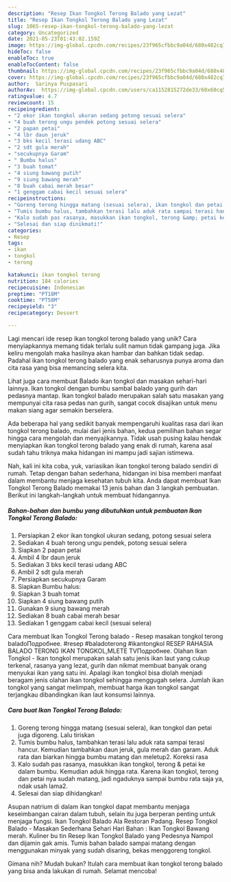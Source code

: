```yaml
---
description: "Resep Ikan Tongkol Terong Balado yang Lezat"
title: "Resep Ikan Tongkol Terong Balado yang Lezat"
slug: 1065-resep-ikan-tongkol-terong-balado-yang-lezat
category: Uncategorized
date: 2021-05-23T01:43:02.159Z
image: https://img-global.cpcdn.com/recipes/23f965cfbbc9a04d/680x482cq70/ikan-tongkol-terong-balado-foto-resep-utama.jpg
hideToc: false
enableToc: true
enableTocContent: false
thumbnail: https://img-global.cpcdn.com/recipes/23f965cfbbc9a04d/680x482cq70/ikan-tongkol-terong-balado-foto-resep-utama.jpg
cover: https://img-global.cpcdn.com/recipes/23f965cfbbc9a04d/680x482cq70/ikan-tongkol-terong-balado-foto-resep-utama.jpg
author:  Sarinya Puspasari
authorAv:  https://img-global.cpcdn.com/users/ca1152815272de33/60x60cq50/avatar.jpg
ratingvalue: 4.7
reviewcount: 15
recipeingredient:
- "2 ekor ikan tongkol ukuran sedang potong sesuai selera"
- "4 buah terong ungu pendek potong sesuai selera"
- "2 papan petai"
- "4 lbr daun jeruk"
- "3 bks kecil terasi udang ABC"
- "2 sdt gula merah"
- "secukupnya Garam"
- " Bumbu halus"
- "3 buah tomat"
- "4 siung bawang putih"
- "9 siung bawang merah"
- "8 buah cabai merah besar"
- "1 genggam cabai kecil sesuai selera"
recipeinstructions:
- "Goreng terong hingga matang (sesuai selera), ikan tongkol dan petai juga digoreng. Lalu tiriskan"
- "Tumis bumbu halus, tambahkan terasi lalu aduk rata sampai terasi hancur. Kemudian tambahkan daun jeruk, gula merah dan garam. Aduk rata dan biarkan hingga bumbu matang dan meletup2. Koreksi rasa"
- "Kalo sudah pas rasanya, masukkan ikan tongkol, terong &amp; petai ke dalam bumbu. Kemudian aduk hingga rata. Karena ikan tongkol, terong dan petai nya sudah matang, jadi ngaduknya sampai bumbu rata saja ya, ndak usah lama2."
- "Selesai dan siap dinikmati!"
categories:
- Resep
tags:
- ikan
- tongkol
- terong

katakunci: ikan tongkol terong 
nutrition: 184 calories
recipecuisine: Indonesian
preptime: "PT18M"
cooktime: "PT58M"
recipeyield: "3"
recipecategory: Dessert

---
```



Lagi mencari ide resep ikan tongkol terong balado yang unik? Cara menyiapkannya memang tidak terlalu sulit namun tidak gampang juga. Jika keliru mengolah maka hasilnya akan hambar dan bahkan tidak sedap. Padahal ikan tongkol terong balado yang enak seharusnya punya aroma dan cita rasa yang bisa memancing selera kita.


Lihat juga cara membuat Balado ikan tongkol dan masakan sehari-hari lainnya. Ikan tongkol dengan bumbu sambal balado yang gurih dan pedasnya mantap. Ikan tongkol balado merupakan salah satu masakan yang mempunyai cita rasa pedas nan gurih, sangat cocok disajikan untuk menu makan siang agar semakin berselera.

Ada beberapa hal yang sedikit banyak mempengaruhi kualitas rasa dari ikan tongkol terong balado, mulai dari jenis bahan, kedua pemilihan bahan segar hingga cara mengolah dan menyajikannya. Tidak usah pusing kalau hendak menyiapkan ikan tongkol terong balado yang enak di rumah, karena asal sudah tahu triknya maka hidangan ini mampu jadi sajian istimewa.


Nah, kali ini kita coba, yuk, variasikan ikan tongkol terong balado sendiri di rumah. Tetap dengan bahan sederhana, hidangan ini bisa memberi manfaat dalam membantu menjaga kesehatan tubuh kita. Anda dapat membuat Ikan Tongkol Terong Balado memakai 13 jenis bahan dan 3 langkah pembuatan. Berikut ini langkah-langkah untuk membuat hidangannya.

<!--inarticleads1-->

##### Bahan-bahan dan bumbu yang dibutuhkan untuk pembuatan Ikan Tongkol Terong Balado:

1. Persiapkan 2 ekor ikan tongkol ukuran sedang, potong sesuai selera
1. Sediakan 4 buah terong ungu pendek, potong sesuai selera
1. Siapkan 2 papan petai
1. Ambil 4 lbr daun jeruk
1. Sediakan 3 bks kecil terasi udang ABC
1. Ambil 2 sdt gula merah
1. Persiapkan secukupnya Garam
1. Siapkan  Bumbu halus:
1. Siapkan 3 buah tomat
1. Siapkan 4 siung bawang putih
1. Gunakan 9 siung bawang merah
1. Sediakan 8 buah cabai merah besar
1. Sediakan 1 genggam cabai kecil (sesuai selera)


Cara membuat Ikan Tongkol Terong balado - Resep masakan tongkol terong baladoПодробнее. #resep #baladoterong #ikantongkol RESEP RAHASIA BALADO TERONG IKAN TONGKOL,MLETE TVПодробнее. Olahan Ikan Tongkol - Ikan tongkol merupakan salah satu jenis ikan laut yang cukup terkenal, rasanya yang lezat, gurih dan nikmat membuat banyak orang menyukai ikan yang satu ini. Apalagi ikan tongkol bisa diolah menjadi beragam jenis olahan ikan tongkol sehingga menggugah selera. Jumlah ikan tongkol yang sangat melimpah, membuat harga ikan tongkol sangat terjangkau dibandingkan ikan laut konsumsi lainnya. 

<!--inarticleads2-->

##### Cara buat Ikan Tongkol Terong Balado:

1. Goreng terong hingga matang (sesuai selera), ikan tongkol dan petai juga digoreng. Lalu tiriskan
1. Tumis bumbu halus, tambahkan terasi lalu aduk rata sampai terasi hancur. Kemudian tambahkan daun jeruk, gula merah dan garam. Aduk rata dan biarkan hingga bumbu matang dan meletup2. Koreksi rasa
1. Kalo sudah pas rasanya, masukkan ikan tongkol, terong &amp; petai ke dalam bumbu. Kemudian aduk hingga rata. Karena ikan tongkol, terong dan petai nya sudah matang, jadi ngaduknya sampai bumbu rata saja ya, ndak usah lama2.
1. Selesai dan siap dihidangkan!

Asupan natrium di dalam ikan tongkol dapat membantu menjaga keseimbangan cairan dalam tubuh, selain itu juga berperan penting untuk menjaga fungsi. Ikan Tongkol Balado Ala Restoran Padang. Resep Tongkol Balado - Masakan Sederhana Sehari Hari Bahan : Ikan Tongkol Bawang merah. Kuliner bu tin Resep Ikan Tongkol Balado yang Pedesnya Nampol dan dijamin gak amis. Tumis bahan balado sampai matang dengan menggunakan minyak yang sudah disaring, bekas menggoreng tongkol. 

Gimana nih? Mudah bukan? Itulah cara membuat ikan tongkol terong balado yang bisa anda lakukan di rumah. Selamat mencoba!
